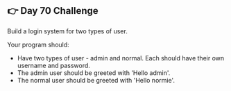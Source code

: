 ## 👉 Day 70 Challenge
Build a login system for two types of user.

Your program should:

- Have two types of user - admin and normal. Each should have their own username and password.
- The admin user should be greeted with 'Hello admin'.
- The normal user should be greeted with 'Hello normie'.